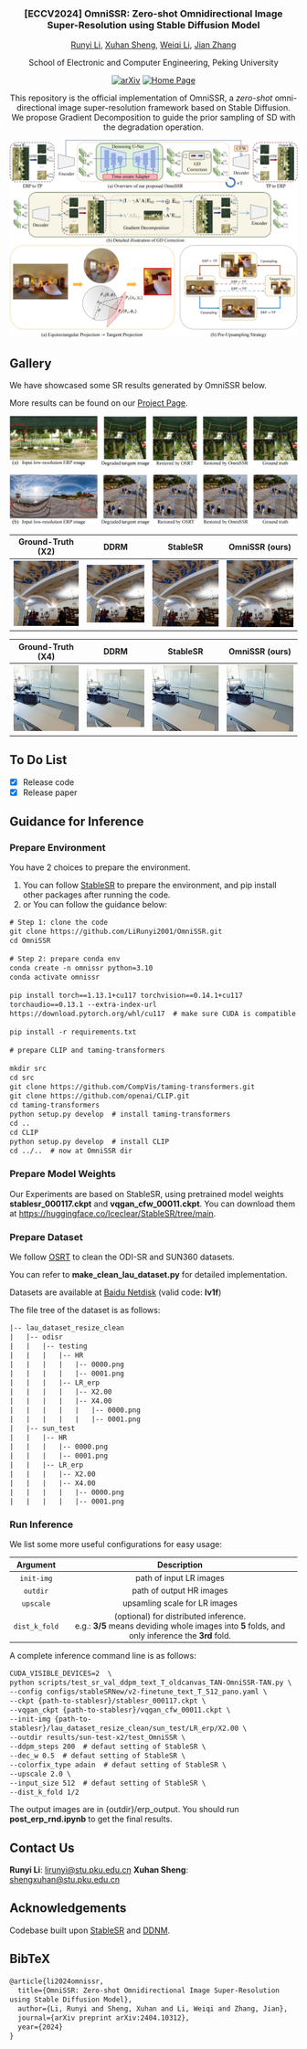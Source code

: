 <div align="center">
<h3>[ECCV2024] OmniSSR: Zero-shot Omnidirectional Image Super-Resolution using Stable Diffusion Model</h3>

[Runyi Li](https://lirunyi2001.github.io), [Xuhan Sheng](https://github.com/llstela/), [Weiqi Li](https://github.com/lwq20020127), [Jian Zhang](https://jianzhang.tech/)

School of Electronic and Computer Engineering, Peking University

[![arXiv](https://img.shields.io/badge/arXiv-2404.10312-b31b1b.svg)](https://arxiv.org/abs/2404.10312)
[![Home Page](https://img.shields.io/badge/Project-<Website>-blue.svg)](https://lirunyi2001.github.io/projects/omnissr)

This repository is the official implementation of OmniSSR, a *zero-shot* omni-directional image super-resolution framework based on Stable Diffusion. We propose Gradient Decomposition to guide the prior sampling of SD with the degradation operation.

<img src="__assets__\method_v2_00.jpg"/>

<img src="__assets__\Proj-Trans_00.jpg"/>
</div>

## Gallery

We have showcased some SR results generated by OmniSSR below. 

More results can be found on our [Project Page](https://lirunyi2001.github.io/projects/omnissr).

<img src="__assets__\teaser_00.jpg"/>

|               Ground-Truth (X2)               | DDRM | StableSR  |                OmniSSR (ours)                 |
|:---------------------------------------------:|:----------------------------------------------------:|:-------------------------------------------------:|:-------------------------------------------------:|
| <img src="__assets__\comparison\odisr-x2\gt_0067_5_00.jpg" width="300"/> |   <img src="__assets__\comparison\odisr-x2\ddrm_0067_out_5_00.jpg" width="300"/>    | <img width="300" src="__assets__\comparison\odisr-x2\stablesr_0067_5_00.jpg"> | <img width="300" src="__assets__\comparison\odisr-x2\ours_0067_5_00.jpg"> |

|               Ground-Truth (X4)               | DDRM | StableSR  |                OmniSSR (ours)                 |
|:---------------------------------------------:|:----------------------------------------------------:|:-------------------------------------------------:|:-------------------------------------------------:|
| <img src="__assets__\comparison\sun-x4\gt_0009_pers-13_00.jpg" width="300"/> |   <img src="__assets__\comparison\sun-x4\sun4_0009_ddrm_13_00.jpg" width="300"/>    | <img width="300" src="__assets__\comparison\sun-x4\stablesr_0009_13_00.jpg"> | <img width="300" src="__assets__\comparison\sun-x4\ours_0009_13_00.jpg"> |


## To Do List
- [x] Release code
- [x] Release paper

##  Guidance for Inference

### Prepare Environment
You have 2 choices to prepare the environment.
1. You can follow [StableSR](https://github.com/IceClear/StableSR/) to prepare the environment, and pip install other packages after running the code.
2. or You can follow the guidance below:
```
# Step 1: clone the code
git clone https://github.com/LiRunyi2001/OmniSSR.git
cd OmniSSR

# Step 2: prepare conda env
conda create -n omnissr python=3.10
conda activate omnissr

pip install torch==1.13.1+cu117 torchvision==0.14.1+cu117 torchaudio==0.13.1 --extra-index-url https://download.pytorch.org/whl/cu117  # make sure CUDA is compatible

pip install -r requirements.txt

# prepare CLIP and taming-transformers

mkdir src
cd src
git clone https://github.com/CompVis/taming-transformers.git
git clone https://github.com/openai/CLIP.git
cd taming-transformers
python setup.py develop  # install taming-transformers
cd ..
cd CLIP
python setup.py develop  # install CLIP
cd ../..  # now at OmniSSR dir
```

### Prepare Model Weights
Our Experiments are based on StableSR, using pretrained model weights **stablesr_000117.ckpt** and **vqgan_cfw_00011.ckpt**. You can download them at
https://huggingface.co/Iceclear/StableSR/tree/main.

### Prepare Dataset
We follow [OSRT](https://github.com/Fanghua-Yu/OSRT) to clean the ODI-SR and SUN360 datasets. 

You can refer to **make_clean_lau_dataset.py** for detailed implementation.

Datasets are available at [Baidu Netdisk](https://pan.baidu.com/s/1EruFzvF0G4YQ6gPsDKoCZA?pwd=lv1f) (valid code: **lv1f**)

The file tree of the dataset is as follows:

```
|-- lau_dataset_resize_clean
|   |-- odisr
|   |   |-- testing
|   |   |   |-- HR
|   |   |   |   |-- 0000.png
|   |   |   |   |-- 0001.png
|   |   |   |-- LR_erp
|   |   |   |   |-- X2.00
|   |   |   |   |-- X4.00
|   |   |   |   |   |-- 0000.png
|   |   |   |   |   |-- 0001.png
|   |-- sun_test
|   |   |-- HR
|   |   |   |-- 0000.png
|   |   |   |-- 0001.png
|   |   |-- LR_erp
|   |   |   |-- X2.00
|   |   |   |-- X4.00
|   |   |   |   |-- 0000.png
|   |   |   |   |-- 0001.png
```

### Run Inference

We list some more useful configurations for easy usage:

|    Argument     |                     Description                     |
|:---------------:|:---------------------------------------------------:|
|   `init-img`  |           path of input LR images                   |
|   `outdir`    |           path of output HR images                  |
|   `upscale`   |           upsamling scale for LR images             |
|  `dist_k_fold`|           (optional) for distributed inference. <br> e.g.: **3/5** means deviding whole images into **5** folds, and only inference the **3rd** fold.             |

A complete inference command line is as follows:
```
CUDA_VISIBLE_DEVICES=2  \
python scripts/test_sr_val_ddpm_text_T_oldcanvas_TAN-OmniSSR-TAN.py \
--config configs/stableSRNew/v2-finetune_text_T_512_pano.yaml \
--ckpt {path-to-stablesr}/stablesr_000117.ckpt \
--vqgan_ckpt {path-to-stablesr}/vqgan_cfw_00011.ckpt \
--init-img {path-to-stablesr}/lau_dataset_resize_clean/sun_test/LR_erp/X2.00 \
--outdir results/sun-test-x2/test_OmniSSR \ 
--ddpm_steps 200  # defaut setting of StableSR \
--dec_w 0.5  # defaut setting of StableSR \
--colorfix_type adain  # defaut setting of StableSR \
--upscale 2.0 \
--input_size 512  # defaut setting of StableSR \
--dist_k_fold 1/2
```

The output images are in {outdir}/erp_output.
You should run **post_erp_rnd.ipynb** to get the final results.

## Contact Us
**Runyi Li**: [lirunyi@stu.pku.edu.cn](mailto:lirunyi@stu.pku.edu.cn)
**Xuhan Sheng**: [shengxuhan@stu.pku.edu.cn](mailto:shengxuhan@stu.pku.edu.cn)


## Acknowledgements
Codebase built upon [StableSR](https://github.com/IceClear/StableSR/) and [DDNM](https://github.com/wyhuai/DDNM).

## BibTeX
```
@article{li2024omnissr,
  title={OmniSSR: Zero-shot Omnidirectional Image Super-Resolution using Stable Diffusion Model},
  author={Li, Runyi and Sheng, Xuhan and Li, Weiqi and Zhang, Jian},
  journal={arXiv preprint arXiv:2404.10312},
  year={2024}
}
```
